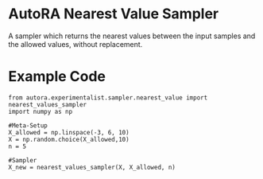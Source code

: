 # AutoRA Nearest Value Sampler

A sampler which returns the nearest values between the input samples and the allowed values, without replacement.

# Example Code

```
from autora.experimentalist.sampler.nearest_value import nearest_values_sampler
import numpy as np

#Meta-Setup
X_allowed = np.linspace(-3, 6, 10)
X = np.random.choice(X_allowed,10)
n = 5

#Sampler
X_new = nearest_values_sampler(X, X_allowed, n)
```
